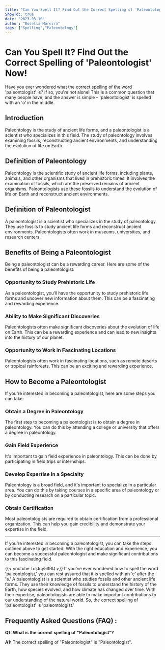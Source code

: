 ```yaml
---
title: "Can You Spell It? Find Out the Correct Spelling of 'Paleontologist' Now!"
ShowToc: true 
date: "2023-03-10"
author: "Rosella Moreira" 
tags: ["Spelling","Paleontology"]
---
```

# Can You Spell It? Find Out the Correct Spelling of 'Paleontologist' Now!

Have you ever wondered what the correct spelling of the word 'paleontologist' is? If so, you're not alone! This is a common question that many people have, and the answer is simple – 'paleontologist' is spelled with an 'o' in the middle.

## Introduction

Paleontology is the study of ancient life forms, and a paleontologist is a scientist who specializes in this field. The study of paleontology involves examining fossils, reconstructing ancient environments, and understanding the evolution of life on Earth.

## Definition of Paleontology

Paleontology is the scientific study of ancient life forms, including plants, animals, and other organisms that lived in prehistoric times. It involves the examination of fossils, which are the preserved remains of ancient organisms. Paleontologists use these fossils to understand the evolution of life on Earth and reconstruct ancient environments.

## Definition of Paleontologist

A paleontologist is a scientist who specializes in the study of paleontology. They use fossils to study ancient life forms and reconstruct ancient environments. Paleontologists often work in museums, universities, and research centers.

## Benefits of Being a Paleontologist

Being a paleontologist can be a rewarding career. Here are some of the benefits of being a paleontologist:

### Opportunity to Study Prehistoric Life

As a paleontologist, you'll have the opportunity to study prehistoric life forms and uncover new information about them. This can be a fascinating and rewarding experience.

### Ability to Make Significant Discoveries

Paleontologists often make significant discoveries about the evolution of life on Earth. This can be a rewarding experience and can lead to new insights into the history of our planet.

### Opportunity to Work in Fascinating Locations

Paleontologists often work in fascinating locations, such as remote deserts or tropical rainforests. This can be an exciting and rewarding experience.

## How to Become a Paleontologist

If you're interested in becoming a paleontologist, here are some steps you can take:

### Obtain a Degree in Paleontology

The first step to becoming a paleontologist is to obtain a degree in paleontology. You can do this by attending a college or university that offers a degree in paleontology.

### Gain Field Experience

It's important to gain field experience in paleontology. This can be done by participating in field trips or internships.

### Develop Expertise in a Specialty

Paleontology is a broad field, and it's important to specialize in a particular area. You can do this by taking courses in a specific area of paleontology or by conducting research on a particular topic.

### Obtain Certification

Most paleontologists are required to obtain certification from a professional organization. This can help you gain credibility and demonstrate your expertise in the field.

---

If you're interested in becoming a paleontologist, you can take the steps outlined above to get started. With the right education and experience, you can become a successful paleontologist and make significant contributions to this fascinating field.

{{< youtube LdjJuy5ltRQ >}} 
If you've ever wondered how to spell the word 'paleontologist,' you can rest assured that it is spelled with an 'e' after the 'a.' A paleontologist is a scientist who studies fossils and other ancient life forms. They use their knowledge of fossils to understand the history of the Earth, how species evolved, and how climate has changed over time. With their expertise, paleontologists are able to make important contributions to our understanding of the natural world. So, the correct spelling of 'paleontologist' is 'paleontologist.'

## Frequently Asked Questions (FAQ) :
**Q1: What is the correct spelling of "Paleontologist"?**

**A1:** The correct spelling of "Paleontologist" is "Paleontologist".






